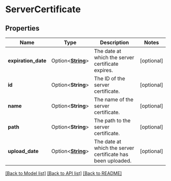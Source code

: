 # ServerCertificate

## Properties

Name | Type | Description | Notes
------------ | ------------- | ------------- | -------------
**expiration_date** | Option<[**String**](string.md)> | The date at which the server certificate expires. | [optional]
**id** | Option<**String**> | The ID of the server certificate. | [optional]
**name** | Option<**String**> | The name of the server certificate. | [optional]
**path** | Option<**String**> | The path to the server certificate. | [optional]
**upload_date** | Option<[**String**](string.md)> | The date at which the server certificate has been uploaded. | [optional]

[[Back to Model list]](../README.md#documentation-for-models) [[Back to API list]](../README.md#documentation-for-api-endpoints) [[Back to README]](../README.md)


